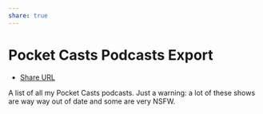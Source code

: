 ```yaml
---
share: true
---
```

# Pocket Casts Podcasts Export
- [Share URL](https://lists.pocketcasts.com/5f61c88e-b3cf-4be9-afc9-7fe38cbd90bf)

A list of all my Pocket Casts podcasts. Just a warning: a lot of these shows are way way out of date and some are very NSFW.